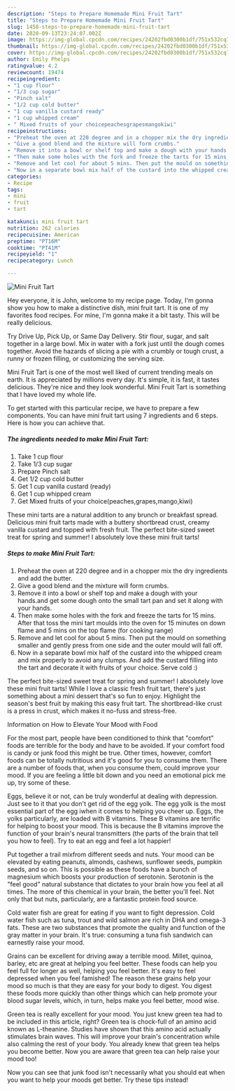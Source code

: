 ```yaml
---
description: "Steps to Prepare Homemade Mini Fruit Tart"
title: "Steps to Prepare Homemade Mini Fruit Tart"
slug: 1458-steps-to-prepare-homemade-mini-fruit-tart
date: 2020-09-13T23:24:07.002Z
image: https://img-global.cpcdn.com/recipes/24202fbd0300b1df/751x532cq70/mini-fruit-tart-recipe-main-photo.jpg
thumbnail: https://img-global.cpcdn.com/recipes/24202fbd0300b1df/751x532cq70/mini-fruit-tart-recipe-main-photo.jpg
cover: https://img-global.cpcdn.com/recipes/24202fbd0300b1df/751x532cq70/mini-fruit-tart-recipe-main-photo.jpg
author: Emily Phelps
ratingvalue: 4.2
reviewcount: 19474
recipeingredient:
- "1 cup flour"
- "1/3 cup sugar"
- "Pinch salt"
- "1/2 cup cold butter"
- "1 cup vanilla custard ready"
- "1 cup whipped cream"
- " Mixed fruits of your choicepeachesgrapesmangokiwi"
recipeinstructions:
- "Preheat the oven at 220 degree and in a chopper mix the dry ingredients and add the butter."
- "Give a good blend and the mixture will form crumbs."
- "Remove it into a bowl or shelf top and make a dough with your hands.and get some dough onto the small tart pan and set it along with your hands."
- "Then make some holes with the fork and freeze the tarts for 15 mins. After that toss the mini tart moulds into the oven for 15 minutes on down flame and 5 mins on the top flame (for cooking range)"
- "Remove and let cool for about 5 mins. Then put the mould on something smaller and gently press from one side and the outer mould will fall off."
- "Now in a separate bowl mix half of the custard into the whipped cream and mix properly to avoid any clumps. And add the custard filling into the tart and decorate it with fruits of your choice. Serve cold :)"
categories:
- Recipe
tags:
- mini
- fruit
- tart

katakunci: mini fruit tart 
nutrition: 262 calories
recipecuisine: American
preptime: "PT16M"
cooktime: "PT41M"
recipeyield: "1"
recipecategory: Lunch

---
```



![Mini Fruit Tart](https://img-global.cpcdn.com/recipes/24202fbd0300b1df/751x532cq70/mini-fruit-tart-recipe-main-photo.jpg)

Hey everyone, it is John, welcome to my recipe page. Today, I'm gonna show you how to make a distinctive dish, mini fruit tart. It is one of my favorites food recipes. For mine, I'm gonna make it a bit tasty. This will be really delicious.

Try Drive Up, Pick Up, or Same Day Delivery. Stir flour, sugar, and salt together in a large bowl. Mix in water with a fork just until the dough comes together. Avoid the hazards of slicing a pie with a crumbly or tough crust, a runny or frozen filling, or customizing the serving size.

Mini Fruit Tart is one of the most well liked of current trending meals on earth. It is appreciated by millions every day. It's simple, it is fast, it tastes delicious. They're nice and they look wonderful. Mini Fruit Tart is something that I have loved my whole life.


To get started with this particular recipe, we have to prepare a few components. You can have mini fruit tart using 7 ingredients and 6 steps. Here is how you can achieve that.

<!--inarticleads1-->

##### The ingredients needed to make Mini Fruit Tart:

1. Take 1 cup flour
1. Take 1/3 cup sugar
1. Prepare Pinch salt
1. Get 1/2 cup cold butter
1. Get 1 cup vanilla custard (ready)
1. Get 1 cup whipped cream
1. Get  Mixed fruits of your choice(peaches,grapes,mango,kiwi)


These mini tarts are a natural addition to any brunch or breakfast spread. Delicious mini fruit tarts made with a buttery shortbread crust, creamy vanilla custard and topped with fresh fruit. The perfect bite-sized sweet treat for spring and summer! I absolutely love these mini fruit tarts! 

<!--inarticleads2-->

##### Steps to make Mini Fruit Tart:

1. Preheat the oven at 220 degree and in a chopper mix the dry ingredients and add the butter.
1. Give a good blend and the mixture will form crumbs.
1. Remove it into a bowl or shelf top and make a dough with your hands.and get some dough onto the small tart pan and set it along with your hands.
1. Then make some holes with the fork and freeze the tarts for 15 mins. After that toss the mini tart moulds into the oven for 15 minutes on down flame and 5 mins on the top flame (for cooking range)
1. Remove and let cool for about 5 mins. Then put the mould on something smaller and gently press from one side and the outer mould will fall off.
1. Now in a separate bowl mix half of the custard into the whipped cream and mix properly to avoid any clumps. And add the custard filling into the tart and decorate it with fruits of your choice. Serve cold :)


The perfect bite-sized sweet treat for spring and summer! I absolutely love these mini fruit tarts! While I love a classic fresh fruit tart, there&#39;s just something about a mini dessert that&#39;s so fun to enjoy. Highlight the season&#39;s best fruit by making this easy fruit tart. The shortbread-like crust is a press in crust, which makes it no-fuss and stress-free. 

Information on How to Elevate Your Mood with Food


For the most part, people have been conditioned to think that "comfort" foods are terrible for the body and have to be avoided. If your comfort food is candy or junk food this might be true. Other times, however, comfort foods can be totally nutritious and it's good for you to consume them. There are a number of foods that, when you consume them, could improve your mood. If you are feeling a little bit down and you need an emotional pick me up, try some of these.

Eggs, believe it or not, can be truly wonderful at dealing with depression. Just see to it that you don't get rid of the egg yolk. The egg yolk is the most essential part of the egg iwhen it comes to helping you cheer up. Eggs, the yolks particularly, are loaded with B vitamins. These B vitamins are terrific for helping to boost your mood. This is because the B vitamins improve the function of your brain's neural transmitters (the parts of the brain that tell you how to feel). Try to eat an egg and feel a lot happier!

Put together a trail mixfrom different seeds and nuts. Your mood can be elevated by eating peanuts, almonds, cashews, sunflower seeds, pumpkin seeds, and so on. This is possible as these foods have a bunch of magnesium which boosts your production of serotonin. Serotonin is the "feel good" natural substance that dictates to your brain how you feel at all times. The more of this chemical in your brain, the better you'll feel. Not only that but nuts, particularly, are a fantastic protein food source.

Cold water fish are great for eating if you want to fight depression. Cold water fish such as tuna, trout and wild salmon are rich in DHA and omega-3 fats. These are two substances that promote the quality and function of the gray matter in your brain. It's true: consuming a tuna fish sandwich can earnestly raise your mood. 

Grains can be excellent for driving away a terrible mood. Millet, quinoa, barley, etc are great at helping you feel better. These foods can help you feel full for longer as well, helping you feel better. It's easy to feel depressed when you feel famished! The reason these grains help your mood so much is that they are easy for your body to digest. You digest these foods more quickly than other things which can help promote your blood sugar levels, which, in turn, helps make you feel better, mood wise.

Green tea is really excellent for your mood. You just knew green tea had to be included in this article, right? Green tea is chock-full of an amino acid known as L-theanine. Studies have shown that this amino acid actually stimulates brain waves. This will improve your brain's concentration while also calming the rest of your body. You already knew that green tea helps you become better. Now you are aware that green tea can help raise your mood too!

Now you can see that junk food isn't necessarily what you should eat when you want to help your moods get better. Try  these tips  instead!

